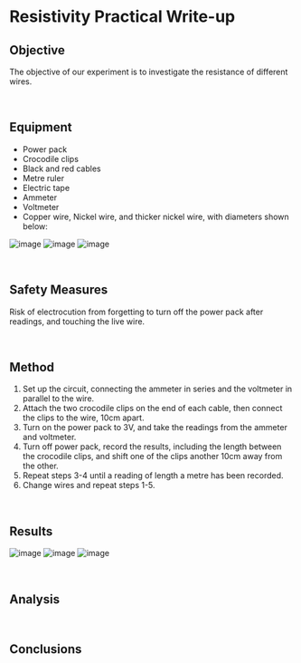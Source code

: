 # Resistivity Practical Write-up

## Objective
The objective of our experiment is to investigate the resistance of different wires.

<br>

## Equipment
- Power pack
- Crocodile clips
- Black and red cables
- Metre ruler
- Electric tape
- Ammeter
- Voltmeter
- Copper wire, Nickel wire, and thicker nickel wire, with diameters shown below:

![image](https://user-images.githubusercontent.com/90699946/161150743-32f3353e-8f86-46f4-8b71-51a1d9810ab0.png)
![image](https://user-images.githubusercontent.com/90699946/161150780-80e10613-0cac-4e65-8d86-aef2f36f6579.png)
![image](https://user-images.githubusercontent.com/90699946/161150814-e9ddc771-623d-47cc-b8e4-8b928bab69ee.png)

<br>

## Safety Measures
Risk of electrocution from forgetting to turn off the power pack after readings, and touching the live wire.

<br>

## Method
1) Set up the circuit, connecting the ammeter in series and the voltmeter in parallel to the wire.
2) Attach the two crocodile clips on the end of each cable, then connect the clips to the wire, 10cm apart.
3) Turn on the power pack to 3V, and take the readings from the ammeter and voltmeter.
4) Turn off power pack, record the results, including the length between the crocodile clips, and shift one of the clips another 10cm away from the other.
5) Repeat steps 3-4 until a reading of length a metre has been recorded.
6) Change wires and repeat steps 1-5.

<br>

## Results
![image](https://user-images.githubusercontent.com/90699946/161151668-0b97abbe-c085-451e-8762-c1ab3a6ff4b2.png)
![image](https://user-images.githubusercontent.com/90699946/161151703-2c575251-c6d9-492d-ab05-f597c12576a1.png)
![image](https://user-images.githubusercontent.com/90699946/161151757-fc84f9f0-770a-4554-bfd1-53fb6de05bfe.png)

<br>

## Analysis

<br>

## Conclusions
